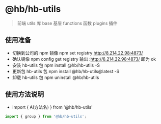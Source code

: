 # @hb/hb-utils

> 前端 utils 库 base 基层 functions 函数 plugins 插件

## 使用准备

- 切换到公司的 npm 镜像 npm set registry http://8.214.22.98:4873/
- 确认镜像 npm config get registry 输出 :http://8.214.22.98:4873/ 即为 ok
- 安装 hb-utils 包 npm install @hb/hb-utils -S
- 更新包 hb-utils 包 npm install @hb/hb-utils@latest -S
- 卸载 hb-utils 包 npm uninstall @hb/hb-utils

## 使用方法说明

- import { A(方法名) } from '@hb/hb-utils'

```js
import { group } from '@hb/hb-utils';
```
